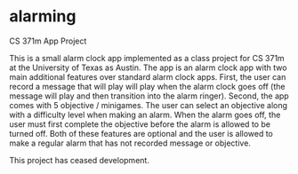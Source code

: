# alarming
CS 371m App Project

This is a small alarm clock app implemented as a class project for CS 371m at the University of Texas as Austin.
The app is an alarm clock app with two main additional features over standard alarm clock apps. First, the user
can record a message that will play will play when the alarm clock goes off (the message will play and then transition
into the alarm ringer). Second, the app comes with 5 objective / minigames. The user can select an objective along with
a difficulty level when making an alarm. When the alarm goes off, the user must first complete the objective before the
alarm is allowed to be turned off. Both of these features are optional and the user is allowed to make a regular alarm
that has not recorded message or objective.

This project has ceased development.
